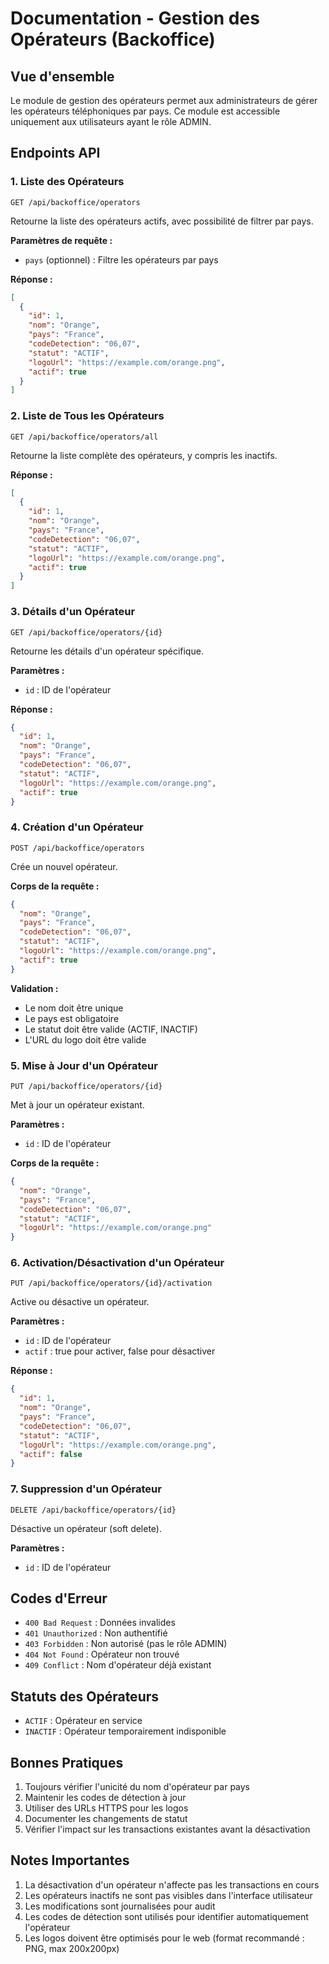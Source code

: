 # Documentation - Gestion des Opérateurs (Backoffice)

## Vue d'ensemble
Le module de gestion des opérateurs permet aux administrateurs de gérer les opérateurs téléphoniques par pays. Ce module est accessible uniquement aux utilisateurs ayant le rôle ADMIN.

## Endpoints API

### 1. Liste des Opérateurs
```http
GET /api/backoffice/operators
```
Retourne la liste des opérateurs actifs, avec possibilité de filtrer par pays.

**Paramètres de requête :**
- `pays` (optionnel) : Filtre les opérateurs par pays

**Réponse :**
```json
[
  {
    "id": 1,
    "nom": "Orange",
    "pays": "France",
    "codeDetection": "06,07",
    "statut": "ACTIF",
    "logoUrl": "https://example.com/orange.png",
    "actif": true
  }
]
```

### 2. Liste de Tous les Opérateurs
```http
GET /api/backoffice/operators/all
```
Retourne la liste complète des opérateurs, y compris les inactifs.

**Réponse :**
```json
[
  {
    "id": 1,
    "nom": "Orange",
    "pays": "France",
    "codeDetection": "06,07",
    "statut": "ACTIF",
    "logoUrl": "https://example.com/orange.png",
    "actif": true
  }
]
```

### 3. Détails d'un Opérateur
```http
GET /api/backoffice/operators/{id}
```
Retourne les détails d'un opérateur spécifique.

**Paramètres :**
- `id` : ID de l'opérateur

**Réponse :**
```json
{
  "id": 1,
  "nom": "Orange",
  "pays": "France",
  "codeDetection": "06,07",
  "statut": "ACTIF",
  "logoUrl": "https://example.com/orange.png",
  "actif": true
}
```

### 4. Création d'un Opérateur
```http
POST /api/backoffice/operators
```
Crée un nouvel opérateur.

**Corps de la requête :**
```json
{
  "nom": "Orange",
  "pays": "France",
  "codeDetection": "06,07",
  "statut": "ACTIF",
  "logoUrl": "https://example.com/orange.png",
  "actif": true
}
```

**Validation :**
- Le nom doit être unique
- Le pays est obligatoire
- Le statut doit être valide (ACTIF, INACTIF)
- L'URL du logo doit être valide

### 5. Mise à Jour d'un Opérateur
```http
PUT /api/backoffice/operators/{id}
```
Met à jour un opérateur existant.

**Paramètres :**
- `id` : ID de l'opérateur

**Corps de la requête :**
```json
{
  "nom": "Orange",
  "pays": "France",
  "codeDetection": "06,07",
  "statut": "ACTIF",
  "logoUrl": "https://example.com/orange.png"
}
```

### 6. Activation/Désactivation d'un Opérateur
```http
PUT /api/backoffice/operators/{id}/activation
```
Active ou désactive un opérateur.

**Paramètres :**
- `id` : ID de l'opérateur
- `actif` : true pour activer, false pour désactiver

**Réponse :**
```json
{
  "id": 1,
  "nom": "Orange",
  "pays": "France",
  "codeDetection": "06,07",
  "statut": "ACTIF",
  "logoUrl": "https://example.com/orange.png",
  "actif": false
}
```

### 7. Suppression d'un Opérateur
```http
DELETE /api/backoffice/operators/{id}
```
Désactive un opérateur (soft delete).

**Paramètres :**
- `id` : ID de l'opérateur

## Codes d'Erreur
- `400 Bad Request` : Données invalides
- `401 Unauthorized` : Non authentifié
- `403 Forbidden` : Non autorisé (pas le rôle ADMIN)
- `404 Not Found` : Opérateur non trouvé
- `409 Conflict` : Nom d'opérateur déjà existant

## Statuts des Opérateurs
- `ACTIF` : Opérateur en service
- `INACTIF` : Opérateur temporairement indisponible

## Bonnes Pratiques
1. Toujours vérifier l'unicité du nom d'opérateur par pays
2. Maintenir les codes de détection à jour
3. Utiliser des URLs HTTPS pour les logos
4. Documenter les changements de statut
5. Vérifier l'impact sur les transactions existantes avant la désactivation

## Notes Importantes
1. La désactivation d'un opérateur n'affecte pas les transactions en cours
2. Les opérateurs inactifs ne sont pas visibles dans l'interface utilisateur
3. Les modifications sont journalisées pour audit
4. Les codes de détection sont utilisés pour identifier automatiquement l'opérateur
5. Les logos doivent être optimisés pour le web (format recommandé : PNG, max 200x200px) 